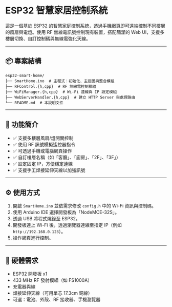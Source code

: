 # ESP32 智慧家居控制系統

這是一個基於 ESP32 的智慧家庭控制系統，透過手機網頁即可遠端控制不同樓層的風扇與電燈。使用 RF 無線電訊號控制現有裝置，搭配簡潔的 Web UI，支援多樓層切換、自訂控制碼與無線電強化天線。

---

## 📦 專案結構
```
esp32-smart-home/
├── SmartHome.ino  # 主程式：初始化、主迴圈與整合模組
├── RFControl.{h,cpp}  # RF 無線電控制模組
├── WiFiManager.{h,cpp}  # Wi-Fi 連線與 IP 設定模組
├── WebServerHandler.{h,cpp}  # 建立 HTTP Server 與處理路由
└── README.md  # 本說明文件
 ```
---

## 🚀 功能簡介

- ✅ 支援多樓層風扇/燈開關控制
- ✅ 使用 RF 訊號模擬遙控器指令
- ✅ 可透過手機或電腦網頁操作
- ✅ 自訂樓層名稱（如「客廳」、「廚房」、「2F」、「3F」）
- ✅ 設定固定 IP，方便穩定連線
- ✅ 支援手工焊接延伸天線以加強訊號

---

## ⚙️ 使用方式

1. 開啟 `SmartHome.ino` 並依需求修改 `config.h` 中的 Wi-Fi 資訊與控制碼。
2. 使用 Arduino IDE 選擇開發板為「NodeMCE-32S」。
3. 透過 USB 將程式燒錄至 ESP32。
4. 開發板連上 Wi-Fi 後，透過瀏覽器連線至指定 IP（例如 `http://192.168.0.123`）。
5. 操作網頁進行控制。

---

## 📡 硬體需求

- ESP32 開發板 x1
- 433 MHz RF 發射模組（如 FS1000A）
- 充電器與線
- 焊接延伸天線（可用單芯 17.3cm 銅線）
- 可選：電池、外殼、RF 接收器、手機瀏覽器

